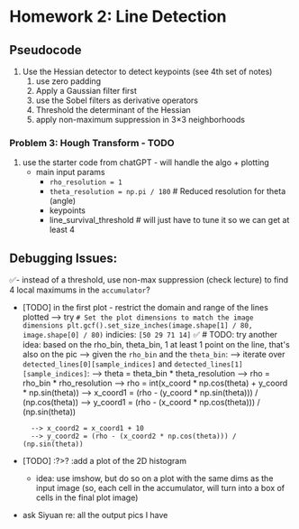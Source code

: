 # Homework 2: Line Detection

## Pseudocode

1. Use the Hessian detector to detect keypoints (see 4th set of notes)
    1. use zero padding
    1. Apply a Gaussian filter first
    1. use the Sobel filters as derivative operators
    1. Threshold the determinant of the Hessian
    1. apply non-maximum suppression in 3×3 neighborhoods

### Problem 3: Hough Transform - TODO


1. use the starter code from chatGPT - will handle the algo + plotting
    - main input params
        - `rho_resolution = 1`
        - `theta_resolution = np.pi / 180`  # Reduced resolution for theta (angle) 
        - keypoints
        - line_survival_threshold  # will just have to tune it so we can get at least 4
    
## Debugging Issues:
✅- instead of a threshold, use non-max suppression (check lecture) to find 4 local maximums in the `accumulator`?
- [TODO] in the first plot - restrict the domain and range of the lines plotted --> try `# Set the plot dimensions to match the image dimensions
plt.gcf().set_size_inches(image.shape[1] / 80, image.shape[0] / 80)`
indicies: `[50 29 71 14]`
✅ # TODO: try another idea: based on the rho_bin, theta_bin, 1 at least 1 point on the line, that's also on the pic
--> given the `rho_bin` and the `theta_bin`:
    --> iterate over `detected_lines[0][sample_indices]` and `detected_lines[1][sample_indices]`:
        --> theta = theta_bin * theta_resolution
        --> rho = rho_bin * rho_resolution
        --> rho = int(x_coord * np.cos(theta) + y_coord * np.sin(theta))
        --> x_coord1 = (rho - (y_coord * np.sin(theta))) / (np.cos(theta))
        --> y_coord1 = (rho - (x_coord * np.cos(theta))) / (np.sin(theta))

        --> x_coord2 = x_coord1 + 10
        --> y_coord2 = (rho - (x_coord2 * np.cos(theta))) / (np.sin(theta))


- [TODO] :?>?
:add a plot of the 2D histogram
    - idea: use imshow, but do so on a plot with the same dims as the input image (so, each cell in the accumulator, will turn into a box of cells in the final plot image)
- ask Siyuan re: all the output pics I have